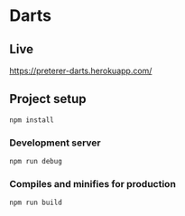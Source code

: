 # Darts

## Live

https://preterer-darts.herokuapp.com/

## Project setup

```
npm install
```

### Development server

```
npm run debug
```

### Compiles and minifies for production

```
npm run build
```
